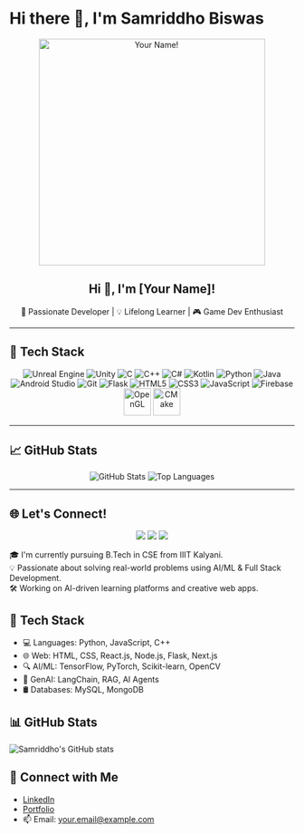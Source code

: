 # Hi there 👋, I'm Samriddho Biswas
<p align="center">
  <img src="https://i.imgur.com/NMFwDAC.png" alt="Your Name!" width="400"/>
</p>

<h2 align="center">Hi 👋, I'm [Your Name]!</h2>
<p align="center">
  🚀 Passionate Developer | 💡 Lifelong Learner | 🎮 Game Dev Enthusiast
</p>

---

## 🧰 Tech Stack

<p align="center">
  <img src="https://img.icons8.com/fluency/48/unreal-engine.png" alt="Unreal Engine"/>
  <img src="https://img.icons8.com/ios-filled/50/unity.png" alt="Unity"/>
  <img src="https://img.icons8.com/color/48/c-programming.png" alt="C"/>
  <img src="https://img.icons8.com/color/48/c-plus-plus-logo.png" alt="C++"/>
  <img src="https://img.icons8.com/color/48/c-sharp-logo.png" alt="C#"/>
  <img src="https://img.icons8.com/color/48/kotlin.png" alt="Kotlin"/>
  <img src="https://img.icons8.com/color/48/python.png" alt="Python"/>
  <img src="https://img.icons8.com/color/48/java-coffee-cup-logo.png" alt="Java"/>
  <img src="https://img.icons8.com/color/48/android-studio--v2.png" alt="Android Studio"/>
  <img src="https://img.icons8.com/color/48/git.png" alt="Git"/>
  <img src="https://img.icons8.com/ios-filled/50/flask.png" alt="Flask"/>
  <img src="https://img.icons8.com/color/48/html-5--v1.png" alt="HTML5"/>
  <img src="https://img.icons8.com/color/48/css3.png" alt="CSS3"/>
  <img src="https://img.icons8.com/color/48/javascript--v1.png" alt="JavaScript"/>
  <img src="https://img.icons8.com/color/48/firebase.png" alt="Firebase"/>
  <img src="https://upload.wikimedia.org/wikipedia/commons/8/87/OpenGL_logo.png" alt="OpenGL" width="48"/>
  <img src="https://cmake.org/wp-content/uploads/2018/03/CMake-logo-300.png" alt="CMake" width="48"/>
</p>

---

## 📈 GitHub Stats

<p align="center">
  <img src="https://github-readme-stats.vercel.app/api?username=your-username&show_icons=true&theme=tokyonight" alt="GitHub Stats"/>
  <img src="https://github-readme-stats.vercel.app/api/top-langs/?username=your-username&layout=compact&theme=tokyonight" alt="Top Languages"/>
</p>

---

## 🌐 Let's Connect!

<p align="center">
  <a href="https://www.linkedin.com/in/your-linkedin"><img src="https://img.icons8.com/fluency/48/linkedin.png"/></a>
  <a href="mailto:your.email@example.com"><img src="https://img.icons8.com/fluency/48/gmail.png"/></a>
  <a href="https://your-portfolio.com"><img src="https://img.icons8.com/fluency/48/domain.png"/></a>
</p>



🎓 I'm currently pursuing B.Tech in CSE from IIIT Kalyani.  
💡 Passionate about solving real-world problems using AI/ML & Full Stack Development.  
🛠️ Working on AI-driven learning platforms and creative web apps.

## 🚀 Tech Stack
- 💻 Languages: Python, JavaScript, C++
- 🌐 Web: HTML, CSS, React.js, Node.js, Flask, Next.js
- 🔍 AI/ML: TensorFlow, PyTorch, Scikit-learn, OpenCV
- 🧠 GenAI: LangChain, RAG, AI Agents
- 🛢️ Databases: MySQL, MongoDB

## 📊 GitHub Stats
![Samriddho's GitHub stats](https://github-readme-stats.vercel.app/api?username=samriddho123&show_icons=true&theme=radical)

## 🔗 Connect with Me
- [LinkedIn](https://www.linkedin.com/in/YOUR-LINK/)
- [Portfolio](https://your-website.com)
- 📫 Email: your.email@example.com


